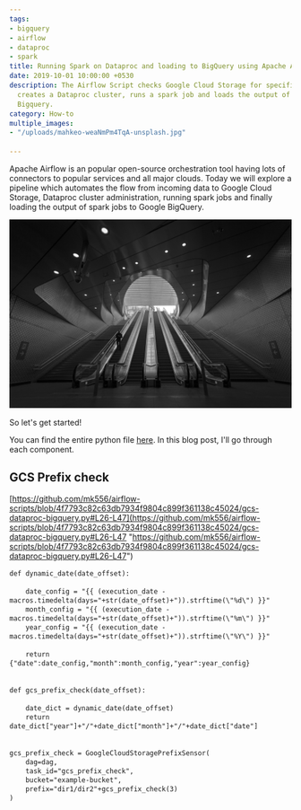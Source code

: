 ```yaml
---
tags:
- bigquery
- airflow
- dataproc
- spark
title: Running Spark on Dataproc and loading to BigQuery using Apache Airflow
date: 2019-10-01 10:00:00 +0530
description: The Airflow Script checks Google Cloud Storage for specified directory,
  creates a Dataproc cluster, runs a spark job and loads the output of Spark to Google
  Bigquery.
category: How-to
multiple_images:
- "/uploads/mahkeo-weaNmPm4TqA-unsplash.jpg"

---
```

Apache Airflow is an popular open-source orchestration tool having lots of connectors to popular services and all major clouds. Today we will explore a pipeline which automates the flow from incoming data to Google Cloud Storage, Dataproc cluster administration, running spark jobs and finally loading the output of spark jobs to Google BigQuery.

![](/uploads/mahkeo-weaNmPm4TqA-unsplash.jpg)

So let's get started!

You can find the entire python file [here](https://github.com/mk556/airflow-scripts/blob/master/gcs-dataproc-bigquery.py). In this blog post, I'll go through each component.

## GCS Prefix check

[https://github.com/mk556/airflow-scripts/blob/4f7793c82c63db7934f9804c899f361138c45024/gcs-dataproc-bigquery.py#L26-L47](https://github.com/mk556/airflow-scripts/blob/4f7793c82c63db7934f9804c899f361138c45024/gcs-dataproc-bigquery.py#L26-L47 "https://github.com/mk556/airflow-scripts/blob/4f7793c82c63db7934f9804c899f361138c45024/gcs-dataproc-bigquery.py#L26-L47")

    def dynamic_date(date_offset):
    
        date_config = "{{ (execution_date - macros.timedelta(days="+str(date_offset)+")).strftime(\"%d\") }}"
        month_config = "{{ (execution_date - macros.timedelta(days="+str(date_offset)+")).strftime(\"%m\") }}"
        year_config = "{{ (execution_date - macros.timedelta(days="+str(date_offset)+")).strftime(\"%Y\") }}"
    
        return {"date":date_config,"month":month_config,"year":year_config}
    
    
    def gcs_prefix_check(date_offset):
    
        date_dict = dynamic_date(date_offset)
        return date_dict["year"]+"/"+date_dict["month"]+"/"+date_dict["date"]
    
    
    gcs_prefix_check = GoogleCloudStoragePrefixSensor(
        dag=dag,
        task_id="gcs_prefix_check",
        bucket="example-bucket",
        prefix="dir1/dir2"+gcs_prefix_check(3)
    )
